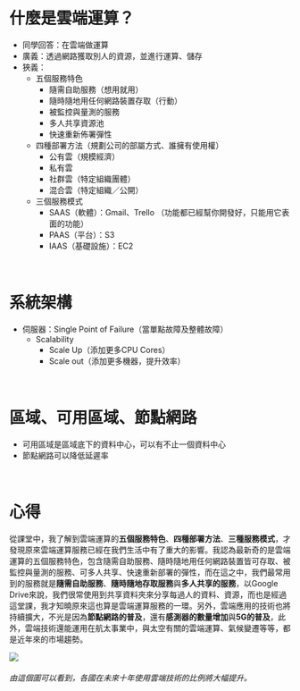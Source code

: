 # 什麼是雲端運算？
- 同學回答：在雲端做運算
- 廣義：透過網路獲取別人的資源，並進行運算、儲存
- 狹義：
  - 五個服務特色
     - 隨需自助服務（想用就用）
     - 隨時隨地用任何網路裝置存取（行動）
     - 被監控與量測的服務
     - 多人共享資源池
     - 快速重新佈署彈性
  - 四種部署方法（規劃公司的部屬方式、誰擁有使用權）
     - 公有雲（規模經濟）
     - 私有雲
     - 社群雲（特定組織團體）
     - 混合雲（特定組織／公開）
  - 三個服務模式
     - SAAS（軟體）：Gmail、Trello （功能都已經幫你開發好，只能用它表面的功能）
     - PAAS（平台）：S3
     - IAAS（基礎設施）：EC2

&nbsp;

# 系統架構
- 伺服器：Single Point of Failure（當單點故障及整體故障）
  - Scalability
    - Scale Up（添加更多CPU Cores）
    - Scale out（添加更多機器，提升效率）     

&nbsp;

# 區域、可用區域、節點網路
- 可用區域是區域底下的資料中心，可以有不止一個資料中心
- 節點網路可以降低延遲率

&nbsp;

# 心得
從課堂中，我了解到雲端運算的**五個服務特色**、**四種部署方法**、**三種服務模式**，才發現原來雲端運算服務已經在我們生活中有了重大的影響。我認為最新奇的是雲端運算的五個服務特色，包含隨需自助服務、隨時隨地用任何網路裝置皆可存取、被監控與量測的服務、可多人共享、快速重新部署的彈性，而在這之中，我們最常用到的服務就是**隨需自助服務**、**隨時隨地存取服務**與**多人共享的服務**，以Google Drive來說，我們很常使用到共享資料夾來分享每過人的資料、資源，而也是經過這堂課，我才知曉原來這也算是雲端運算服務的一環。另外，雲端應用的技術也將持續擴大，不光是因為**節點網路的普及**，還有**感測器的數量增加**與**5G的普及**，此外，雲端技術還能運用在航太事業中，與太空有關的雲端運算、氣候變遷等等，都是近年來的市場趨勢。


![](https://storage.googleapis.com/gweb-cloudblog-publish/original_images/FoCC_Data_Fig1.gif)
 ###### 由這個圖可以看到，各國在未來十年使用雲端技術的比例將大幅提升。
